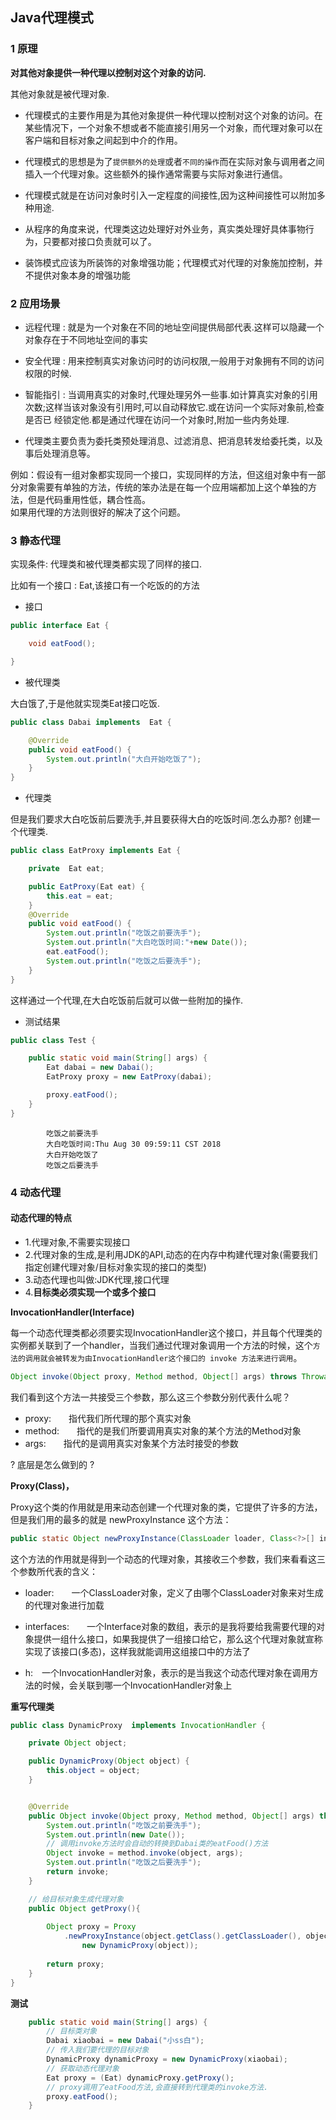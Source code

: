 ## Java代理模式

### 1 原理

__对其他对象提供一种代理以控制对这个对象的访问.__  <br>

其他对象就是被代理对象.

* 代理模式的主要作用是为其他对象提供一种代理以控制对这个对象的访问。在某些情况下，一个对象不想或者不能直接引用另一个对象，而代理对象可以在客户端和目标对象之间起到中介的作用。

* 代理模式的思想是为了`提供额外的处理`或者`不同的操作`而在实际对象与调用者之间插入一个代理对象。这些额外的操作通常需要与实际对象进行通信。
    
* 代理模式就是在访问对象时引入一定程度的间接性,因为这种间接性可以附加多种用途.

* 从程序的角度来说，代理类这边处理好对外业务，真实类处理好具体事物行为，只要都对接口负责就可以了。

* 装饰模式应该为所装饰的对象增强功能；代理模式对代理的对象施加控制，并不提供对象本身的增强功能

### 2 应用场景

* 远程代理 : 就是为一个对象在不同的地址空间提供局部代表.这样可以隐藏一个对象存在于不同地址空间的事实
* 安全代理 : 用来控制真实对象访问时的访问权限,一般用于对象拥有不同的访问权限的时候.
* 智能指引 : 当调用真实的对象时,代理处理另外一些事.如计算真实对象的引用次数;这样当该对象没有引用时,可以自动释放它.或在访问一个实际对象前,检查是否已                 经锁定他.都是通过代理在访问一个对象时,附加一些内务处理.

* 代理类主要负责为委托类预处理消息、过滤消息、把消息转发给委托类，以及事后处理消息等。

例如：假设有一组对象都实现同一个接口，实现同样的方法，但这组对象中有一部分对象需要有单独的方法，传统的笨办法是在每一个应用端都加上这个单独的方法，但是代码重用性低，耦合性高。 <br>
如果用代理的方法则很好的解决了这个问题。


### 3  静态代理

实现条件: 代理类和被代理类都实现了同样的接口.

比如有一个接口 : Eat,该接口有一个吃饭的的方法

* 接口

``` java 
public interface Eat {

    void eatFood();

}
```

* 被代理类

大白饿了,于是他就实现类Eat接口吃饭.
``` java
public class Dabai implements  Eat {

    @Override
    public void eatFood() {
        System.out.println("大白开始吃饭了");
    }
}

```
* 代理类

但是我们要求大白吃饭前后要洗手,并且要获得大白的吃饭时间.怎么办那? 创建一个代理类.

``` java
public class EatProxy implements Eat {

    private  Eat eat;

    public EatProxy(Eat eat) {
        this.eat = eat;
    }
    @Override
    public void eatFood() {
        System.out.println("吃饭之前要洗手");
        System.out.println("大白吃饭时间:"+new Date());
        eat.eatFood();
        System.out.println("吃饭之后要洗手");
    }
}

```

这样通过一个代理,在大白吃饭前后就可以做一些附加的操作.

* 测试结果
``` java
public class Test {

    public static void main(String[] args) {
        Eat dabai = new Dabai();
        EatProxy proxy = new EatProxy(dabai);

        proxy.eatFood();
    }
}

```
            吃饭之前要洗手
            大白吃饭时间:Thu Aug 30 09:59:11 CST 2018
            大白开始吃饭了
            吃饭之后要洗手

### 4 动态代理

#### 动态代理的特点

* 1.代理对象,不需要实现接口
* 2.代理对象的生成,是利用JDK的API,动态的在内存中构建代理对象(需要我们指定创建代理对象/目标对象实现的接口的类型)
* 3.动态代理也叫做:JDK代理,接口代理
* 4.__目标类必须实现一个或多个接口__

__InvocationHandler(Interface)__

每一个动态代理类都必须要实现InvocationHandler这个接口，并且每个代理类的实例都关联到了一个handler，当我们通过代理对象调用一个方法的时候，这个`方法的调用就会被转发为由InvocationHandler这个接口的 invoke 方法来进行调用`。

``` java 
Object invoke(Object proxy, Method method, Object[] args) throws Throwable
```
我们看到这个方法一共接受三个参数，那么这三个参数分别代表什么呢？

* proxy:　　指代我们所代理的那个真实对象
* method:　　指代的是我们所要调用真实对象的某个方法的Method对象
* args:　　指代的是调用真实对象某个方法时接受的参数

? 底层是怎么做到的 ?

__Proxy(Class)，__

Proxy这个类的作用就是用来动态创建一个代理对象的类，它提供了许多的方法，但是我们用的最多的就是 newProxyInstance 这个方法：

``` java 
public static Object newProxyInstance(ClassLoader loader, Class<?>[] interfaces, InvocationHandler h) 
``` 

这个方法的作用就是得到一个动态的代理对象，其接收三个参数，我们来看看这三个参数所代表的含义：



* loader:　　一个ClassLoader对象，定义了由哪个ClassLoader对象来对生成的代理对象进行加载

* interfaces:　　一个Interface对象的数组，表示的是我将要给我需要代理的对象提供一组什么接口，如果我提供了一组接口给它，那么这个代理对象就宣称实现了该接口(多态)，这样我就能调用这组接口中的方法了

* h:　一个InvocationHandler对象，表示的是当我这个动态代理对象在调用方法的时候，会关联到哪一个InvocationHandler对象上



__重写代理类__

``` java
public class DynamicProxy  implements InvocationHandler {

    private Object object;

    public DynamicProxy(Object object) {
        this.object = object;
    }


    @Override
    public Object invoke(Object proxy, Method method, Object[] args) throws Throwable {
        System.out.println("吃饭之前要洗手");
        System.out.println(new Date());
        // 调用invoke方法时会自动的转换到Dabai类的eatFood()方法
        Object invoke = method.invoke(object, args);
        System.out.println("吃饭之后要洗手");
        return invoke;
    }

    // 给目标对象生成代理对象
    public Object getProxy(){
        
        Object proxy = Proxy
            .newProxyInstance(object.getClass().getClassLoader(), object.getClass().getInterfaces(),
                new DynamicProxy(object));
        
        return proxy;
    }
}
``` 
__测试__

``` java
    public static void main(String[] args) {
        // 目标类对象
        Dabai xiaobai = new Dabai("小ss白");
        // 传入我们要代理的目标对象
        DynamicProxy dynamicProxy = new DynamicProxy(xiaobai);
        // 获取动态代理对象
        Eat proxy = (Eat) dynamicProxy.getProxy();
        // proxy调用了eatFood方法,会直接转到代理类的invoke方法.
        proxy.eatFood();
    }
```









